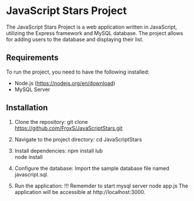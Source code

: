 # JavaScript Stars Project

The JavaScript Stars Project is a web application written in JavaScript, utilizing the Express framework and MySQL database. The project allows for adding users to the database and displaying their list.

## Requirements

To run the project, you need to have the following installed:

- Node.js (https://nodejs.org/en/download)
- MySQL Server

## Installation

1. Clone the repository:
   git clone https://github.com/FroxS/JavaScriptStars.git
   
2. Navigate to the project directory:
   cd JavaScriptStars
   
3. Install dependencies:
   npm install 
    lub  
   node install

4. Configure the database:
   Import the sample database file named javascript.sql.

6. Run the application:
   !!! Rememder to start mysql server
   node app.js
   The application will be accessible at http://localhost:3000.
   
